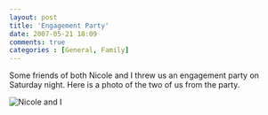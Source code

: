 ```yaml
---
layout: post
title: 'Engagement Party'
date: 2007-05-21 18:09
comments: true
categories : [General, Family]
---  
```


Some friends of both Nicole and I threw us an engagement party on Saturday night. Here is a photo of the two of us from the party.

<img src="/images/nic_and_i_engagement.jpg  " alt="Nicole and I" />

